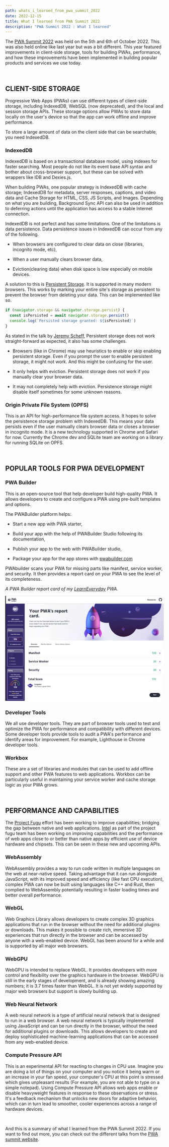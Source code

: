 ```yaml
---
path: whats_i_learned_from_pwa_summit_2022
date: 2022-12-15
title: What I learned from PWA Summit 2022
description: "PWA Summit 2022 : What I learned"
---
```


The <u>PWA Summit 2022</u> was held on the 5th and 6th of October 2022. This was also held online like last year but was a bit different. This year featured improvements in client-side storage, tools for building PWAs, performance, and how these improvements have been implemented in building popular products and services we use today.

<p>&nbsp;</p>

## CLIENT-SIDE STORAGE

Progressive Web Apps (PWAs) can use different types of client-side storage, including IndexedDB, WebSQL (now deprecated), and the local and session storage APIs. These storage options allow PWAs to store data locally on the user's device so that the app can work offline and improve performance.

To store a large amount of data on the client side that can be searchable, you need IndexedDB.

### IndexedDB

IndexedDB is based on a transactional database model, using indexes for faster searching. Most people do not like its event base API syntax and bother about cross-browser support, but these can be solved with wrappers like IDB and Dexies.js.

When building PWAs, one popular strategy is IndexedDB with cache storage; IndexedDB for metadata, server responses, captions, and video data and Cache Storage for HTML, CSS, JS Scripts, and Images. Depending on what you are building, Background Sync API can also be used in addition to deferring actions until the application has access to a stable Internet connection.

IndexedDB is not perfect and has some limitations. One of the limitations is data persistence. Data persistence issues in IndexedDB can occur from any of the following.

- When browsers are configured to clear data on close (libraries, incognito mode, etc),

- When a user manually clears browser data,

- Eviction(clearing data) when disk space is low especially on mobile devices.

A solution to this is [Persistent Storage](https://web.dev/persistent-storage). It is supported in many modern browsers. This works by marking your entire site's storage as persistent to prevent the browser from deleting your data. This can be implemented like so.

```js
if (navigator.storage && navigator.storage.persist) {
  const isPersisted = await navigator.storage.persist()
  console.log(`Persisted storage granted: ${isPersisted}`)
}
```

As stated in the talk by [Jeremy Scheff](https://www.youtube.com/watch?v=tEOzwbvmTpA&list=PLdwe-qCygjtFuWAeFoPI6-_9FKt2BRLh3), Persistent storage does not work straight-forward as expected, it also has some challenges.

- Browsers (like in Chrome) may use heuristics to enable or skip enabling persistent storage. Even if you prompt the user to enable persistent storage, it might not work. And this might be confusing for the user.

- It only helps with eviction. Persistent storage does not work if you manually clear your browser data.

- It may not completely help with eviction. Persistence storage might disable itself sometimes for some unknown reasons.

### Origin Private File System (OPFS)

This is an API for high-performance file system access. It hopes to solve the persistence storage problem with IndexedDB. This means your data persists even if the user manually clears browser data or closes a browser in incognito mode. It is a new technology supported in Chrome and Safari for now. Currently the Chrome dev and SQLite team are working on a library for running SQLite on OPFS.

<p>&nbsp;</p>

## POPULAR TOOLS FOR PWA DEVELOPMENT

### PWA Builder

This is an open-source tool that help developer build high-quality PWA. It allows developers to create and configure a PWA using pre-built templates and options.

The PWABuilder platform helps:

- Start a new app with PWA starter,

- Build your app with the help of PWABuilder Studio following its documentation,

- Publish your app to the web with PWABuilder studio,

- Package your app for the app stores with [pwabuilder.com](https://www.pwabuilder.com/)

PWAbuilder scans your PWA for missing parts like manifest, service worker, and security. It then provides a report card on your PWA to see the level of its completeness.

_A PWA Builder report card of my [LearnEveryday](https://learn-everyday.netlify.app/) PWA._

![LearnEveryday PWA Builder report card](./Screenshot-pwa-builder-report.png)

### Developer Tools

We all use developer tools. They are part of browser tools used to test and optimize the PWA for performance and compatibility with different devices. Some developer tools provide tools to audit a PWA's performance and identify areas for improvement. For example, Lighthouse in Chrome developer tools.

### Workbox

These are a set of libraries and modules that can be used to add offline support and other PWA features to web applications. Workbox can be particularly useful in maintaining your service worker and cache storage logic as your PWA grows.

<p>&nbsp;</p>

## PERFORMANCE AND CAPABILITIES

The <u>Project Fugu</u> effort has been working to improve capabilities; bridging the gap between native and web applications. <u>Intel</u> as part of the project fugu team has been working on improving capabilities and the performance of web apps close to or better than native apps by efficient use of device hardware and chipsets. This can be seen in these new and upcoming APIs.

### WebAssembly

WebAssembly provides a way to run code written in multiple languages on the web at near-native speed. Taking advantage that it can run alongside JavaScript, with its improved speed and efficiency (like fast CPU execution), complex PWA can now be built using languages like C++ and Rust, then complied to WebAssembly potentially resulting in faster loading times and better overall performance.

### WebGL

Web Graphics Library allows developers to create complex 3D graphics applications that run in the browser without the need for additional plugins or downloads. This makes it possible to create rich, immersive 3D experiences that run directly in the browser and can be accessed by anyone with a web-enabled device. WebGL has been around for a while and is supported by all major web browsers.

### WebGPU

WebGPU is intended to replace WebGL. It provides developers with more control and flexibility over the graphics hardware in the browser. WebGPU is still in the early stages of development, and is already showing amazing numbers; it is 3.7 times faster than WebGL. It is not yet widely supported by major web browsers but support is slowly building up.

### Web Neural Network

A web neural network is a type of artificial neural network that is designed to run in a web browser. A web neural network is typically implemented using JavaScript and can be run directly in the browser, without the need for additional plugins or downloads. This allows developers to create and deploy sophisticated machine-learning applications that can be accessed from any web-enabled device.

### Compute Pressure API

This is an experimental API for reacting to changes in CPU use. Imagine you are doing a lot of things on your computer and you notice it being warm or an increase in your fan speed, your computer's CPU at this point is stressed which gives unpleasant results (For example, you are not able to type on a simple notepad). Using Compute Pressure API allows web apps enable or disable heavyweight features in response to these observations or stress. It's a feedback mechanism that unlocks new doors for adaptive behavior, which can in turn lead to smoother, cooler experiences across a range of hardware devices.

<p>&nbsp;</p>

And this is a summary of what I learned from the PWA Summit 2022. If you want to find out more, you can check out the different talks from the [PWA summit website](https://pwasummit.org/).
